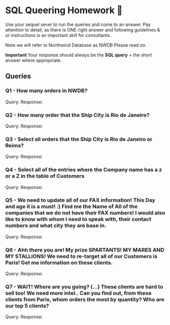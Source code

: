 # SQL Queering Homework :taco:

Use your sequel sever to run the queries and come to an answer.
Pay attention to detail, as there is ONE right answer and following guidelines & or instructions is an important skill for consultants.

Note we will refer to Northwind Database as NWDB
Please read on.

**Important**
Your response should always be the **SQL query** + the short answer where appropriate.

## Queries

### Q1 - How many orders in NWDB?

Query:
Response:


### Q2 - How many order that the Ship City is Rio de Janeiro?

Query:
Response:

### Q3 - Select all orders that the Ship City is Rio de Janeiro or Reims?

Query:
Response:

### Q4 - Select all of the entries where the Company name has a z or a Z in the table of Customers

Query:
Response:

### Q5 - We need to update all of our FAX information! This Day and age it is a must! :) Find me the Name of All of the companies that we do not have their FAX numbers! I would also like to know with whom I need to speak with, their contact numbers and what city they are base in.

Query:
Response:

### Q6 - Ahh there you are! My prize SPARTANTS! MY MARES AND MY STALLIONS! We need to re-target all of our Customers is Paris! Get me information on these clients.

Query:
Response:

### Q7 - WAIT! Where are you going? (...) These clients are hard to sell too! We need more intel.. Can you find out, from these clients from Paris, whom orders the most by quantity? Who are our top 5 clients?  

Query:
Response: 
